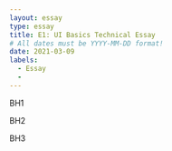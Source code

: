 ```yaml
---
layout: essay
type: essay
title: E1: UI Basics Technical Essay
# All dates must be YYYY-MM-DD format!
date: 2021-03-09
labels:
  - Essay
  - 
---
```


BH1

BH2

BH3
